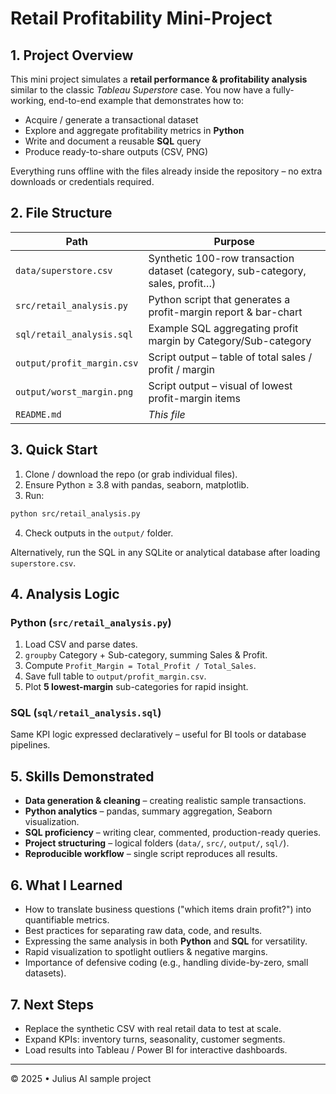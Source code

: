 # Retail Profitability Mini-Project

## 1. Project Overview
This mini project simulates a **retail performance & profitability analysis** similar to the classic *Tableau Superstore* case.
You now have a fully-working, end-to-end example that demonstrates how to:
- Acquire / generate a transactional dataset
- Explore and aggregate profitability metrics in **Python**
- Write and document a reusable **SQL** query
- Produce ready-to-share outputs (CSV, PNG)

Everything runs offline with the files already inside the repository – no extra downloads or credentials required.

## 2. File Structure
| Path | Purpose |
|------|---------|
| `data/superstore.csv` | Synthetic 100-row transaction dataset (category, sub-category, sales, profit…) |
| `src/retail_analysis.py` | Python script that generates a profit-margin report & bar-chart |
| `sql/retail_analysis.sql` | Example SQL aggregating profit margin by Category/Sub-category |
| `output/profit_margin.csv` | Script output – table of total sales / profit / margin |
| `output/worst_margin.png` | Script output – visual of lowest profit-margin items |
| `README.md` | *This file* |

## 3. Quick Start
1. Clone / download the repo (or grab individual files).
2. Ensure Python ≥ 3.8 with pandas, seaborn, matplotlib.
3. Run:
```bash
python src/retail_analysis.py
```
4. Check outputs in the `output/` folder.

Alternatively, run the SQL in any SQLite or analytical database after loading `superstore.csv`.

## 4. Analysis Logic
### Python (`src/retail_analysis.py`)
1. Load CSV and parse dates.
2. `groupby` Category + Sub-category, summing Sales & Profit.
3. Compute `Profit_Margin = Total_Profit / Total_Sales`.
4. Save full table to `output/profit_margin.csv`.
5. Plot **5 lowest-margin** sub-categories for rapid insight.

### SQL (`sql/retail_analysis.sql`)
Same KPI logic expressed declaratively – useful for BI tools or database pipelines.

## 5. Skills Demonstrated
- **Data generation & cleaning** – creating realistic sample transactions.
- **Python analytics** – pandas, summary aggregation, Seaborn visualization.
- **SQL proficiency** – writing clear, commented, production-ready queries.
- **Project structuring** – logical folders (`data/`, `src/`, `output/`, `sql/`).
- **Reproducible workflow** – single script reproduces all results.

## 6. What I Learned
- How to translate business questions ("which items drain profit?") into quantifiable metrics.
- Best practices for separating raw data, code, and results.
- Expressing the same analysis in both **Python** and **SQL** for versatility.
- Rapid visualization to spotlight outliers & negative margins.
- Importance of defensive coding (e.g., handling divide-by-zero, small datasets).

## 7. Next Steps
- Replace the synthetic CSV with real retail data to test at scale.
- Expand KPIs: inventory turns, seasonality, customer segments.
- Load results into Tableau / Power BI for interactive dashboards.

---
© 2025 • Julius AI sample project
